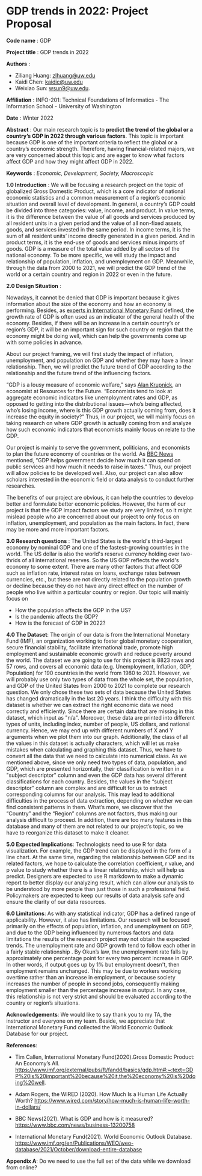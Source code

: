 # GDP trends in 2022: Project Proposal

**Code name** : GDP

**Project title** :	GDP trends in 2022

**Authors** :
- Ziliang Huang: zlhuang@uw.edu
- Kaidi Chen: kaidic@uw.edu
- Weixiao Sun: wsun9@uw.edu.


**Affiliation** : INFO-201: Technical Foundations of Informatics - The Information School - University of Washington

**Date** : Winter 2022

**Abstract** : Our main research topic is to **predict the trend of the global or a country’s GDP in 2022 through various factors**. This topic is important because GDP is one of the important criteria to reflect the global or a country’s economic strength. Therefore, having financial-related majors, we are very concerned about this topic and are eager to know what factors affect GDP and how they might affect GDP in 2022.

**Keywords** : _Economic, Development, Society, Macroscopic_

**1.0 Introduction** :
  We will be focusing a research project on the topic of globalized Gross Domestic Product, which is a core indicator of national economic statistics and a common measurement of a region’s economic situation and overall level of development. In general, a country’s GDP could be divided into three categories: value, income, and product. In value terms, it is the difference between the value of all goods and services produced by all resident units in a given period and the value of all non-fixed assets, goods, and services invested in the same period. In income terms, it is the sum of all resident units’ income directly generated in a given period. And in product terms, it is the end-use of goods and services minus imports of goods. GDP is a measure of the total value added by all sectors of the national economy. To be more specific, we will study the impact and relationship of population, inflation, and unemployment on GDP. Meanwhile, through the data from 2000 to 2021, we will predict the GDP trend of the world or a certain country and region in 2022 or even in the future.

**2.0 Design Situation** :

  Nowadays, it cannot be denied that GDP is important because it gives information about the size of the economy and how an economy is performing. Besides, as [experts in International Monetary Fund](https://www.imf.org/external/pubs/ft/fandd/basics/gdp.htm#:~:text=GDP%20is%20important%20because%20it,the%20economy%20is%20doing%20well.) defined, the growth rate of GDP is often used as an indicator of the general health of the economy. Besides, if there will be an increase in a certain country’s or region’s GDP, it will be an important sign for such country or region that the economy might be doing well, which can help the governments come up with some policies in advance.

  About our project framing, we will first study the impact of inflation, unemployment, and population on GDP and whether they may have a linear relationship. Then, we will predict the future trend of GDP according to the relationship and the future trend of the influencing factors.

  “GDP is a lousy measure of economic welfare,” says [Alan Krupnick](https://www.wired.com/story/how-much-is-human-life-worth-in-dollars/), an economist at Resources for the Future. “Economists tend to look at aggregate economic indicators like unemployment rates and GDP, as opposed to getting into the distributional issues—who’s being affected, who’s losing income, where is this GDP growth actually coming from, does it increase the equity in society?” Thus, in our project, we will mainly focus on taking research on where GDP growth is actually coming from and analyze how such economic indicators that economists mainly focus on relate to the GDP.

  Our project is mainly to serve the government, politicians, and economists to plan the future economy of countries or the world. As [BBC News](https://www.bbc.com/news/business-13200758) mentioned, “GDP helps government decide how much it can spend on public services and how much it needs to raise in taxes.” Thus, our project will allow policies to be developed well. Also, our project can also allow scholars interested in the economic field or data analysis to conduct further researches.

  The benefits of our project are obvious, it can help the countries to develop better and formulate better economic policies. However, the harm of our project is that the GDP impact factors we study are very limited, so it might mislead people who are concerned about our project to only focus on inflation, unemployment, and population as the main factors. In fact, there may be more and more important factors.

**3.0 Research questions** :
The United States is the world's third-largest economy by nominal GDP and one of the fastest-growing countries in the world. The US dollar is also the world's reserve currency holding over two-thrids of all international reserves. So the US GDP reflects the world's economy to some extent. There are many other factors that affect GDP such as inflation rate, interest rates on loans, exchange rates between currencies, etc., but these are not directly related to the population growth or decline because they do not have any direct effect on the number of people who live within a particular country or region. Our topic will mainly focus on
- How the population affects the GDP in the US?
- Is the pandemic affects the GDP?
- How is the forecast of GDP in 2022?


**4.0 The Dataset**: The origin of our data is from the International Monetary Fund (IMF), an organization working to foster global monetary cooperation, secure financial stability, facilitate international trade, promote high employment and sustainable economic growth and reduce poverty around the world. The dataset we are going to use for this project is 8823 rows and 57 rows, and covers all economic data (e.g. Unemployment, Inflation, GDP, Population) for 190 countries in the world from 1980 to 2021. However, we will probably use only two types of data from the whole set, the population, and GDP of the United States from 2000 to 2021 to complete our research question. We only chose these two sets of data because the United States has changed dramatically in the last 20 years. I think the difficulty with this dataset is whether we can extract the right economic data we need correctly and efficiently. Since there are certain data that are missing in this dataset, which input as "n/a". Moreover, these data are printed into different types of units, including index, number of people, US dollars, and national currency. Hence, we may end up with different numbers of X and Y arguments when we plot them into our graph. Additionally, the class of all the values in this dataset is actually characters, which will let us make mistakes when calculating and graphing this dataset. Thus, we have to convert all the data that we need to calculate into numerical class. As we mentioned above, since we only need two types of data, population, and GDP, which are presented horizontally, their classification is written in a "subject descriptor" column and even the GDP data has several different classifications for each country. Besides, the values in the “subject descriptor” column are complex and are difficult for us to extract corresponding columns for our analysis. This may lead to additional difficulties in the process of data extraction, depending on whether we can find consistent patterns in them. What’s more, we discover that the “Country” and the “Region” columns are not factors, thus making our analysis difficult to proceed. In addition, there are too many features in this database and many of them are not related to our project’s topic, so we have to reorganize this dataset to make it cleaner.

**5.0 Expected Implications**: Technologists need to use R for data visualization. For example, the GDP trend can be displayed in the form of a line chart. At the same time, regarding the relationship between GDP and its related factors, we hope to calculate the correlation coefficient, r value, and p value to study whether there is a linear relationship, which will help us predict. Designers are expected to use R markdown to make a dynamic report to better display our analyzing result, which can allow our analysis to be understood by more people than just those in such a professional field. Policymakers are expected to keep our results of data analysis safe and ensure the clarity of our data resources.

**6.0 Limitations**: As with any statistical indicator, GDP has a defined range of applicability. However, it also has limitations. Our research will be focused primarily on the effects of population, inflation, and unemployment on GDP, and due to the GDP being influenced by numerous factors and data limitations the results of the research project may not obtain the expected trends. The unemployment rate and GDP growth tend to follow each other in a fairly stable relationship . By Okun’s law, the unemployment rate falls by approximately one percentage point for every two percent increase in GDP. In other words, if output goes up by 1% but employment doesn't, then employment remains unchanged. This may be due to workers working overtime rather than an increase in employment, or because society increases the number of people in second jobs, consequently making employment smaller than the percentage increase in output. In any case, this relationship is not very strict and should be evaluated according to the country or region’s situations.

**Acknowledgements**: We would like to say thank you to my TA, the instructor and everyone on my team. Beside, we appreciate that International Monetary Fund collected the  World Economic Outlook Database for our project.


**References**:

  - Tim Callen, International Monetary Fund(2020).Gross Domestic Product: An Economy’s All. https://www.imf.org/external/pubs/ft/fandd/basics/gdp.htm#:~:text=GDP%20is%20important%20because%20it,the%20economy%20is%20doing%20well.

  - Adam Rogers, the WIRED (2020). How Much Is a Human Life Actually Worth? https://www.wired.com/story/how-much-is-human-life-worth-in-dollars/

  - BBC News(2021). What is GDP and how is it measured? https://www.bbc.com/news/business-13200758

  - International Monetary Fund(2021). World Economic Outlook Database. https://www.imf.org/en/Publications/WEO/weo-database/2021/October/download-entire-database

**Appendix A**: Do we need to use the full set of the data while we download from online?
